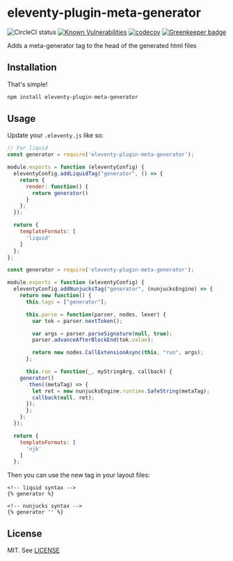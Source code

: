# eleventy-plugin-meta-generator

![CircleCI status](https://img.shields.io/circleci/project/github/Ryuno-Ki/eleventy-plugin-meta-generator.svg?style=popout-square)
[![Known Vulnerabilities](https://snyk.io/test/github/Ryuno-Ki/eleventy-plugin-meta-generator/badge.svg?targetFile=package.json)](https://snyk.io/test/github/Ryuno-Ki/eleventy-plugin-meta-generator?targetFile=package.json)
[![codecov](https://codecov.io/gh/Ryuno-Ki/eleventy-plugin-meta-generator/branch/master/graph/badge.svg)](https://codecov.io/gh/Ryuno-Ki/eleventy-plugin-meta-generator) [![Greenkeeper badge](https://badges.greenkeeper.io/Ryuno-Ki/eleventy-plugin-meta-generator.svg)](https://greenkeeper.io/)

Adds a meta-generator tag to the head of the generated html files

## Installation

That's simple!

```sh
npm install eleventy-plugin-meta-generator
```

## Usage

Update your `.eleventy.js` like so:

```js
// For liquid
const generator = require('eleventy-plugin-meta-generator');

module.exports = function (eleventyConfig) {
  eleventyConfig.addLiquidTag("generator", () => {
    return {
      render: function() {
        return generator()
      }
    };
  });

  return {
    templateFormats: [
      'liquid'
    ]
  };
};
```

```js
const generator = require('eleventy-plugin-meta-generator');

module.exports = function (eleventyConfig) {
  eleventyConfig.addNunjucksTag("generator", (nunjucksEngine) => {
    return new function() {
      this.tags = ["generator"];

      this.parse = function(parser, nodes, lexer) {
        var tok = parser.nextToken();

        var args = parser.parseSignature(null, true);
        parser.advanceAfterBlockEnd(tok.value);

        return new nodes.CallExtensionAsync(this, "run", args);
      };

      this.run = function(_, myStringArg, callback) {
	generator()
	  .then((metaTag) => {
	    let ret = new nunjucksEngine.runtime.SafeString(metaTag);
	    callback(null, ret);
	  });
      };
    };
  });

  return {
    templateFormats: [
      'njk'
    ]
  };
```

Then you can use the new tag in your layout files:

```liquid
<!-- liquid syntax -->
{% generator %}
```

```njk
<!-- nunjucks syntax -->
{% generator '' %}
```

## License

MIT. See [LICENSE](./LICENSE)
